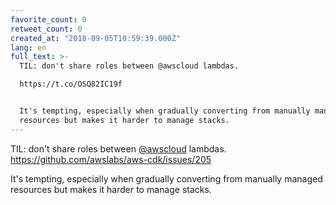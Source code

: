 ```yaml
---
favorite_count: 0
retweet_count: 0
created_at: "2018-09-05T10:59:39.000Z"
lang: en
full_text: >-
  TIL: don't share roles between @awscloud lambdas.

  https://t.co/OSQ82IC19f


  It's tempting, especially when gradually converting from manually managed
  resources but makes it harder to manage stacks.
---
```


TIL: don't share roles between [@awscloud](https://twitter.com/awscloud)
lambdas. <https://github.com/awslabs/aws-cdk/issues/205>

It's tempting, especially when gradually converting from manually managed
resources but makes it harder to manage stacks.
